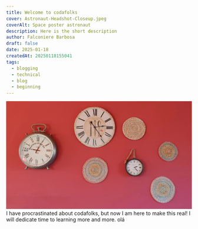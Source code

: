 ```yaml
---
title: Welcome to codafolks
cover: Astronaut-Headshot-Closeup.jpeg
coverAlt: Space poster astronaut
description: Here is the short description
author: Falconiere Barbosa
draft: false
date: 2025-01-18
createdAt: 20250118155041
tags:
  - blogging
  - technical
  - blog
  - beginning
---
```

![cover-time-art.webp](../../assets/images/cover-time-art.webp)
I have procrastinated about codafolks, but now I am here to make this real! I will dedicate time to learning more and more. olá
